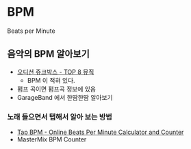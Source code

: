 # BPM
Beats per Minute

## 음악의 BPM 알아보기
* [오디션 쥬크박스 - TOP 8 뮤직](http://audition.hangame.com/Studio/Jukebox)
  * BPM 이 적혀 있다.
* 펌프 곡이면 펌프곡 정보에 있음
* GarageBand 에서 한땀한땀 알아보기

### 노래 들으면서 탭해서 알아 보는 방법
* [Tap BPM - Online Beats Per Minute Calculator and Counter](http://www.beatsperminuteonline.com/)
* MasterMix BPM Counter